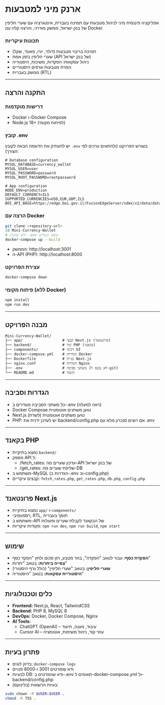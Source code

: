 # ארנק מיני למטבעות

אפליקציה פיננסית מיני לניהול מטבעות עם תמיכה בעברית, אינטגרציה עם שערי חליפין של בנק ישראל, ממשק מודרני, והרצה קלה עם Docker.

### תכונות עיקריות

- תמיכה בריבוי מטבעות (דולר, יורו, פאונד, שקל)
- שערי חליפין בזמן אמת (API של בנק ישראל)
- ניהול עסקאות: הפקדות, משיכות, היסטוריה
- המרת מטבעות וגרפים היסטוריים
- ממשק בעברית (RTL)

---

## התקנה והרצה

### דרישות מוקדמות

- Docker ו-Docker Compose
- Node.js 18+ (לפיתוח מקומי)

### קובץ .env

יש להעתיק את הדוגמה הבאה לקובץ `.env` בשורש הפרויקט (ולהתאים ערכים לפי הצורך):

```env
# Database configuration
MYSQL_DATABASE=currency_wallet
MYSQL_USER=user
MYSQL_PASSWORD=password
MYSQL_ROOT_PASSWORD=rootpassword

# App configuration
NODE_ENV=production
DEFAULT_CURRENCY=ILS
SUPPORTED_CURRENCIES=USD,EUR,GBP,ILS
BOI_API_BASE=https://edge.boi.gov.il/FusionEdgeServer/sdmx/v2/data/dataflow/BOI.STATISTICS/EXR/1.0/
```

### הרצה עם Docker

```bash
git clone <repository-url>
cd Mini-Currency-Wallet
# ודא שקובץ .env נמצא בשורש
docker-compose up --build
```

- הממשק: http://localhost:3001
- ה-API (PHP): http://localhost:8000

### עצירת הפרויקט

```bash
docker-compose down
```

### פיתוח מקומי (ללא Docker)

```bash
npm install
npm run dev
```

---

## מבנה הפרויקט

```
Mini-Currency-Wallet/
├── app/                  # קבצי Next.js (פרונטאנד)
├── backend/              # קוד PHP (בקאנד)
├── components/           # רכיבי UI
├── docker-compose.yml    # הגדרות Docker
├── Dockerfile            # בניית Next.js
├── nginx.conf            # הגדרות Nginx
├── .env                  # משתני סביבה (לא נכנס ל-git)
└── README.md             # תיעוד
```

---

## הגדרות וסביבה

- כל משתני הסביבה מוגדרים ב-.env (ראה למעלה)
- Docker Compose טוען משתנים אוטומטית
- Next.js טוען משתנים אוטומטית (לשרת)
- PHP: יש לעדכן ידנית את backend/config.php אם רוצים סנכרון מלא עם .env

---

## בקאנד PHP

- נמצא בתיקיית `backend/`
- מספק API ל:
  - /fetch_rates: עדכון שערים מה-API של בנק ישראל
  - /get_rates: שליפת שערים מה-DB
- משתמש ב-MySQL (הגדרות ב-.env וב-config.php)
- קבצים עיקריים: `fetch_rates.php`, `get_rates.php`, `db.php`, `config.php`

---

## פרונטאנד Next.js

- נמצא בתיקיית `app/` ו-`components/`
- רספונסיבי, RTL, תומך בעברית
- משתמש ב-API של הבקאנד לקבלת שערים ופעולות
- פקודות עיקריות: `npm run dev`, `npm run build`, `npm start`

---

## שימוש

- **הפקדת כסף:** עבור לטאב "הפקדה", בחר מטבע, הזן סכום ולחץ "הפקד כסף"
- **צפייה ביתרות:** בטאב "יתרות"
- **שערי חליפין:** בטאב "שערי חליפין" (כולל גרף היסטורי)
- **היסטוריית עסקאות:** בטאב "היסטוריה"

---

## כלים וטכנולוגיות

- **Frontend:** Next.js, React, TailwindCSS
- **Backend:** PHP 8, MySQL 8
- **DevOps:** Docker, Docker Compose, Nginx
- **AI Tools:**
  - ChatGPT (OpenAI) – עיבוד, מענה, תיעוד
  - Cursor AI – עוזר קוד, ניהול משימות, אוטומציה

---

## פתרון בעיות

- בדוק לוגים: `docker-compose logs`
- ודא שפורטים 3001 ו-8000 פנויים
- לבעיות DB: ודא שהפרטים ב-.env תואמים ל-docker-compose.yml ול-backend/config.php
- בעיות הרשאות (בלינוקס):

```bash
sudo chown -R $USER:$USER .
chmod -R 755 .
```
